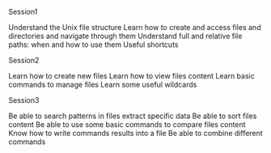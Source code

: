 Session1

Understand the Unix file structure
Learn how to create and access files and directories  and navigate through them
Understand full and relative file paths: when and how to use them
Useful shortcuts

Session2

Learn how to create new files 
Learn how to view files content
Learn basic commands to manage files 
Learn some useful wildcards


Session3

Be able to search patterns in files extract specific data 
Be able to sort files content
Be able to use some basic commands to compare files content
Know how to write commands results into a file
Be able to combine different commands
